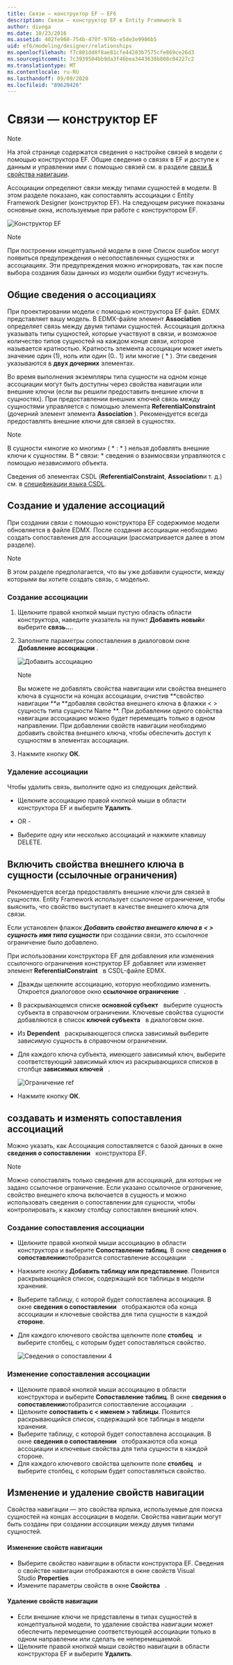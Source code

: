 ```yaml
---
title: Связи — конструктор EF — EF6
description: Связи — конструктор EF в Entity Framework 6
author: divega
ms.date: 10/23/2016
ms.assetid: 402fe960-754b-470f-976b-e5de3e9986b5
uid: ef6/modeling/designer/relationships
ms.openlocfilehash: f7c801dd8f8ae81cfe44283b7575cfe869ce26d3
ms.sourcegitcommit: 7c3939504bb9da3f46bea3443638b808c04227c2
ms.translationtype: MT
ms.contentlocale: ru-RU
ms.lasthandoff: 09/09/2020
ms.locfileid: "89620426"
---
```

# <a name="relationships---ef-designer"></a>Связи — конструктор EF
> [!NOTE]
> На этой странице содержатся сведения о настройке связей в модели с помощью конструктора EF. Общие сведения о связях в EF и доступе к данным и управлении ими с помощью связей см. в разделе [связи & свойства навигации](xref:ef6/fundamentals/relationships).

Ассоциации определяют связи между типами сущностей в модели. В этом разделе показано, как сопоставлять ассоциации с Entity Framework Designer (конструктор EF). На следующем рисунке показаны основные окна, используемые при работе с конструктором EF.

![Конструктор EF](~/ef6/media/efdesigner.png)

> [!NOTE]
> При построении концептуальной модели в окне Список ошибок могут появиться предупреждения о несопоставленных сущностях и ассоциациях. Эти предупреждения можно игнорировать, так как после выбора создания базы данных из модели ошибки будут исчезнуть.

## <a name="associations-overview"></a>Общие сведения о ассоциациях

При проектировании модели с помощью конструктора EF файл. EDMX представляет вашу модель. В EDMX-файле элемент **Association** определяет связь между двумя типами сущностей. Ассоциация должна указывать типы сущностей, которые участвуют в связи, и возможное количество типов сущностей на каждом конце связи, которое называется кратностью. Кратность элемента ассоциации может иметь значение один (1), ноль или один (0.. 1) или многие ( \* ). Эти сведения указываются в **двух дочерних** элементах.

Во время выполнения экземпляры типа сущности на одном конце ассоциации могут быть доступны через свойства навигации или внешние ключи (если вы решили предоставить внешние ключи в сущностях). При предоставлении внешних ключей связь между сущностями управляется с помощью элемента **ReferentialConstraint** (дочерний элемент элемента **Association** ). Рекомендуется всегда предоставлять внешние ключи для связей в сущностях.

> [!NOTE]
> В сущности «многие ко многим» ( \* : \* ) нельзя добавлять внешние ключи к сущностям. В \* связи: \* сведения о взаимосвязи управляются с помощью независимого объекта.

Сведения об элементах CSDL (**ReferentialConstraint**, **Association**и т. д.) см. в [спецификации языка CSDL](xref:ef6/modeling/designer/advanced/edmx/csdl-spec).

## <a name="create-and-delete-associations"></a>Создание и удаление ассоциаций

При создании связи с помощью конструктора EF содержимое модели обновляется в файле EDMX. После создания ассоциации необходимо создать сопоставления для ассоциации (рассматривается далее в этом разделе).

> [!NOTE]
> В этом разделе предполагается, что вы уже добавили сущности, между которыми вы хотите создать связь, с моделью.

### <a name="to-create-an-association"></a>Создание ассоциации

1.  Щелкните правой кнопкой мыши пустую область области конструктора, наведите указатель на пункт **Добавить новый**и выберите **связь...**.
2.  Заполните параметры сопоставления в диалоговом окне **Добавление ассоциации** .

    ![Добавить ассоциацию](~/ef6/media/addassociation.png)

    > [!NOTE]
    > Вы можете не добавлять свойства навигации или свойства внешнего ключа в сущности на концах ассоциации, очистив **свойство навигации **и **добавляя свойства внешнего ключа в флажки &lt; &gt; сущность типа сущности Name **. При добавлении одного свойства навигации ассоциацию можно будет перемещать только в одном направлении. При добавлении свойств навигации необходимо добавить свойства внешнего ключа, чтобы обеспечить доступ к сущностям в элементах ассоциации.
    
3.  Нажмите кнопку **ОК**.

### <a name="to-delete-an-association"></a>Удаление ассоциации

Чтобы удалить связь, выполните одно из следующих действий.

-   Щелкните ассоциацию правой кнопкой мыши в области конструктора EF и выберите **Удалить**.

- OR -

-   Выберите одну или несколько ассоциаций и нажмите клавишу DELETE.

## <a name="include-foreign-key-properties-in-your-entities-referential-constraints"></a>Включить свойства внешнего ключа в сущности (ссылочные ограничения)

Рекомендуется всегда предоставлять внешние ключи для связей в сущностях. Entity Framework использует ссылочное ограничение, чтобы выяснить, что свойство выступает в качестве внешнего ключа для связи.

Если установлен флажок ***Добавить свойства внешнего ключа в &lt; &gt; сущность имя типа сущности*** при создании связи, это ссылочное ограничение было добавлено.

При использовании конструктора EF для добавления или изменения ссылочного ограничения конструктор EF добавляет или изменяет элемент **ReferentialConstraint**   в CSDL-файле EDMX.

-   Дважды щелкните ассоциацию, которую необходимо изменить.
    Откроется диалоговое окно **ссылочное ограничение**   .
-   В раскрывающемся списке **основной субъект**   выберите сущность субъекта в справочном ограничении.
    Ключевые свойства сущности добавляются в список **ключей субъекта**   в диалоговом окне.
-   Из **Dependent**   раскрывающегося списка зависимый выберите зависимую сущность в справочном ограничении.
-   Для каждого ключа субъекта, имеющего зависимый ключ, выберите соответствующий зависимый ключ из раскрывающихся списков в столбце **зависимых ключей**   .

    ![Ограничение ref](~/ef6/media/refconstraint.png)

-   Нажмите кнопку **ОК**.

## <a name="create-and-edit-association-mappings"></a>создавать и изменять сопоставления ассоциаций

Можно указать, как Ассоциация сопоставляется с базой данных в окне **сведения о сопоставлении**   конструктора EF.

> [!NOTE]
> Можно сопоставлять только сведения для ассоциаций, для которых не задано ссылочное ограничение. Если указано ссылочное ограничение, свойство внешнего ключа включается в сущность и можно использовать сведения о сопоставлении для сущности, чтобы контролировать, к какому столбцу сопоставлен внешний ключ.

### <a name="create-an-association-mapping"></a>Создание сопоставления ассоциации

-   Щелкните правой кнопкой мыши ассоциацию в области конструктора и выберите **Сопоставление таблиц**.
    В окне **сведения о сопоставлении**отобразится сопоставление ассоциации   .
-   Нажмите кнопку **Добавить таблицу или представление**.
    Появится раскрывающийся список, содержащий все таблицы в модели хранения.
-   Выберите таблицу, с которой будет сопоставлена ассоциация.
    В окне **сведения о сопоставлении**   отображаются оба конца ассоциации и ключевые свойства для типа сущности в каждой **стороне**.
-   Для каждого ключевого свойства щелкните поле **столбец**   и выберите столбец, с которым будет сопоставляться свойство.

    ![Сведения о сопоставлении 4](~/ef6/media/mappingdetails4.png)

### <a name="edit-an-association-mapping"></a>Изменение сопоставления ассоциации

-   Щелкните правой кнопкой мыши ассоциацию в области конструктора и выберите **Сопоставление таблиц**.
    В окне **сведения о сопоставлении**отобразится сопоставление ассоциации   .
-   Щелкните **сопоставить с &lt; именем &gt; таблицы**.
    Появится раскрывающийся список, содержащий все таблицы в модели хранения.
-   Выберите таблицу, с которой будет сопоставлена ассоциация.
    В окне **сведения о сопоставлении**   отображаются оба конца ассоциации и ключевые свойства для типа сущности в каждой стороне.
-   Для каждого ключевого свойства щелкните поле **столбец**   и выберите столбец, с которым будет сопоставляться свойство.

## <a name="edit-and-delete-navigation-properties"></a>Изменение и удаление свойств навигации

Свойства навигации — это свойства ярлыка, используемые для поиска сущностей на концах ассоциации в модели. Свойства навигации могут быть созданы при создании ассоциации между двумя типами сущностей.

#### <a name="to-edit-navigation-properties"></a>Изменение свойств навигации

-   Выберите свойство навигации в области конструктора EF.
    Сведения о свойстве навигации отображаются в окне свойств Visual Studio **Properties**   .
-   Измените параметры свойств в окне **Свойства**   .

#### <a name="to-delete-navigation-properties"></a>Удаление свойств навигации

-   Если внешние ключи не представлены в типах сущностей в концептуальной модели, то удаление свойства навигации может обеспечить перемещение соответствующей ассоциации только в одном направлении или сделать ее неперемещаемой.
-   Щелкните правой кнопкой мыши свойство навигации в области конструктора EF и выберите **Удалить**.
